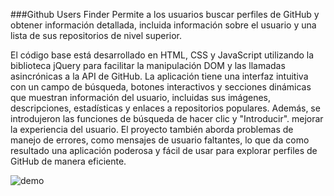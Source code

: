 ###Github Users Finder 
Permite a los usuarios buscar perfiles de GitHub y obtener información detallada, incluida información sobre el usuario y una lista de sus repositorios de nivel superior.

El código base está desarrollado en HTML, CSS y JavaScript utilizando la biblioteca jQuery para facilitar la manipulación DOM y las llamadas asincrónicas a la API de GitHub. La aplicación tiene una interfaz intuitiva con un campo de búsqueda, botones interactivos y secciones dinámicas que muestran información del usuario, incluidas sus imágenes, descripciones, estadísticas y enlaces a  repositorios  populares. Además, se introdujeron las funciones de búsqueda de hacer clic  y "Introducir". mejorar la experiencia del usuario. El proyecto también aborda problemas de manejo de errores, como mensajes de usuario faltantes, lo que da como resultado una aplicación poderosa y fácil de usar para explorar perfiles de GitHub de manera eficiente.

![demo](https://github.com/blaszorrilla/github-users-finder/assets/37028794/32348a85-3cb2-4f6e-923d-ff94b8e463af)


